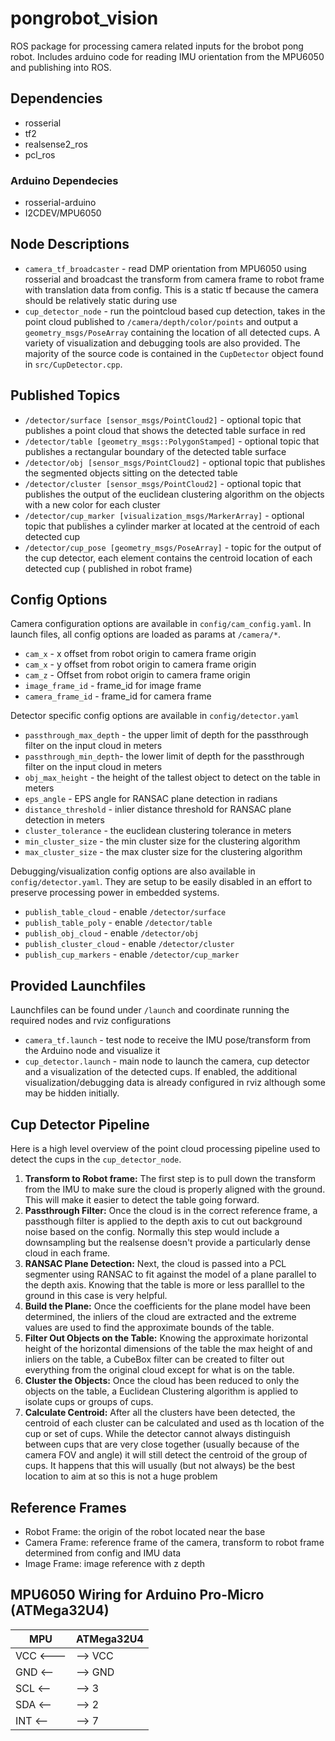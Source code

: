# pongrobot_vision
ROS package for processing camera related inputs for the brobot pong robot. Includes arduino code for reading IMU orientation from the MPU6050 and publishing into ROS.

## Dependencies
- rosserial
- tf2
- realsense2_ros
- pcl_ros
### Arduino Dependecies
- rosserial-arduino
- I2CDEV/MPU6050 

## Node Descriptions
- `camera_tf_broadcaster` - read DMP orientation from MPU6050 using rosserial and broadcast the transform from camera frame to robot frame with translation data from config. This is a static tf because the camera should be relatively static during use
- `cup_detector_node` - run the pointcloud based cup detection, takes in the point cloud published to `/camera/depth/color/points` and output a `geometry_msgs/PoseArray` containing the location of all detected cups. A variety of visualization and debugging tools are also provided. The majority of the source code is contained in the `CupDetector` object found in `src/CupDetector.cpp`.

## Published Topics
- `/detector/surface [sensor_msgs/PointCloud2]` - optional topic that publishes a point cloud that shows the detected table surface in red
- `/detector/table [geometry_msgs::PolygonStamped]` - optional topic that publishes a rectangular boundary of the detected table surface
- `/detector/obj [sensor_msgs/PointCloud2]` - optional topic that publishes the segmented objects sitting on the detected table
- `/detector/cluster [sensor_msgs/PointCloud2]` - optional topic that publishes the output of the euclidean clustering algorithm on the objects with a new color for each cluster 
- `/detector/cup_marker [visualization_msgs/MarkerArray]` - optional topic that publishes a cylinder marker at located at the centroid of each detected cup
- `/detector/cup_pose [geometry_msgs/PoseArray]` - topic for the output of the cup detector, each element contains the centroid location of each detected cup ( published in robot frame)

## Config Options
Camera configuration options are available in `config/cam_config.yaml`. In launch files, all config options are loaded as params at `/camera/*`.
- `cam_x` - x offset from robot origin to camera frame origin
- `cam_x` - y offset from robot origin to camera frame origin
- `cam_z` - Offset from robot origin to camera frame origin
- `image_frame_id` - frame_id for image frame
- `camera_frame_id` - frame_id for camera frame

Detector specific config options are available in `config/detector.yaml`
- `passthrough_max_depth` - the upper limit of depth for the passthrough filter on the input cloud in meters
- `passthrough_min_depth`- the lower limit of depth for the passthrough filter on the input cloud in meters
- `obj_max_height` - the height of the tallest object to detect on the table in meters
- `eps_angle` - EPS angle for RANSAC plane detection in radians
- `distance_threshold` - inlier distance threshold for RANSAC plane detection in meters 
- `cluster_tolerance` - the euclidean clustering tolerance in meters
- `min_cluster_size` - the min cluster size for the clustering algorithm
- `max_cluster_size` - the max cluster size for the clustering algorithm

Debugging/visualization config options are also available in `config/detector.yaml`. They are setup to be easily disabled in an effort to preserve processing power in embedded systems.
- `publish_table_cloud` - enable `/detector/surface`
- `publish_table_poly` - enable `/detector/table`
- `publish_obj_cloud` - enable `/detector/obj`
- `publish_cluster_cloud` - enable `/detector/cluster`
- `publish_cup_markers` - enable `/detector/cup_marker`

## Provided Launchfiles
Launchfiles can be found under `/launch` and coordinate running the required nodes and rviz configurations
- `camera_tf.launch` - test node to receive the IMU pose/transform from the Arduino node and visualize it
- `cup_detector.launch` - main node to launch the camera, cup detector and a visualization of the detected cups. If enabled, the additional visualization/debugging data is already configured in rviz although some may be hidden initially.

## Cup Detector Pipeline
Here is a high level overview of the point cloud processing pipeline used to detect the cups in the `cup_detector_node`.
1. __Transform to Robot frame:__ The first step is to pull down the transform from the IMU to make sure the cloud is properly aligned with the ground. This will make it easier to detect the table going forward.
2. __Passthrough Filter:__ Once the cloud is in the correct reference frame, a passthough filter is applied to the depth axis to cut out background noise based on the config. Normally this step would include a downsampling but the realsense doesn't provide a particularly dense cloud in each frame.
3. __RANSAC Plane Detection:__ Next, the cloud is passed into a PCL segmenter using RANSAC to fit against the model of a plane parallel to the depth axis. Knowing that the table is more or less paralllel to the ground in this case is very helpful.
4. __Build the Plane:__ Once the coefficients for the plane model have been determined, the inliers of the cloud are extracted and the extreme values are used to find the approximate bounds of the table.
5. __Filter Out Objects on the Table:__ Knowing the approximate horizontal height of the horizontal dimensions of the table the max height of and inliers on the table, a CubeBox filter can be created to filter out everything from the original cloud except for what is on the table.
6. __Cluster the Objects:__ Once the cloud has been reduced to only the objects on the table, a Euclidean Clustering algorithm is applied to isolate cups or groups of cups.
7. __Calculate Centroid:__ After all the clusters have been detected, the centroid of each cluster can be calculated and used as th location of the cup or set of cups. While the detector cannot always distinguish between cups that are very close together (usually because of the camera FOV and angle) it will still detect the centroid of the group of cups. It happens that this will usually (but not always) be the best location to aim at so this is not a huge problem

## Reference Frames
- Robot Frame: the origin of the robot located near the base
- Camera Frame: reference frame of the camera, transform to robot frame determined from config and IMU data
- Image Frame: image reference with z depth

## MPU6050 Wiring for Arduino Pro-Micro (ATMega32U4)
| MPU     | ATMega32U4  |
| --------| ----------- |
| VCC <---|--> VCC      |
| GND <-- |--> GND      |
| SCL <-- |-->  3       |
| SDA <-- |-->  2       |
| INT <-- |-->  7       |
